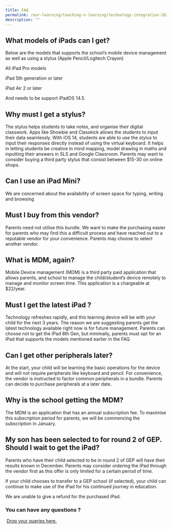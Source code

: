 ```yaml
---
title: FAQ
permalink: /our-learning/teaching-n-learning/technology-integration-2023/faq-1/
description: ""
---
```

What models of iPads can I get?
-------------------------------

Below are the models that supports the school’s mobile device management as well as using a stylus (Apple Pencil/Logitech Crayon)

All iPad Pro models 

iPad 5th generation or later 

iPad Air 2 or later 

And needs to be support iPadOS 14.5. 

  

Why must I get a stylus?
------------------------

The stylus helps students to take notes, and organise their digital classwork. Apps like Showbie and Classkick allows the students to input their data seamlessly. With iOS 14, students are able to use the stylus to input their responses directly instead of using the virtual keyboard. It helps in letting students be creative in mind mapping, model drawing in maths and inputting their answers in SLS and Google Classroom. Parents may want to consider buying a third party stylus that consist between $15-30 on online shops.

Can I use an iPad Mini?
-----------------------

We are concerned about the availability of screen space for typing, writing and browsing

Must I buy from this vendor?
----------------------------

Parents need not utilise this bundle. We want to make the purchasing easier for parents who may find this a difficult process and have reached out to a reputable vendor for your convenience. Parents may choose to select another vendor.

What is MDM, again?
-------------------

Mobile Device management (MDM) is a third party paid application that allows parents, and school to manage the child/student’s device remotely to manage and monitor screen time. This application is a chargeable at $22/year.

Must I get the latest iPad ?
----------------------------

Technology refreshes rapidly, and this learning device will be with your child for the next 3 years. The reason we are suggesting parents get the latest technology available right now is for future management. Parents can choose not to get the iPad 8th Gen, but minimally, parents must opt for an iPad that supports the models mentioned earlier in the FAQ

Can I get other peripherals later?
----------------------------------

At the start, your child will be learning the basic operations for the device and will not require peripherals like keyboard and pencil. For convenience, the vendor is instructed to factor common peripherals in a bundle. Parents can decide to purchase peripherals at a later date.

Why is the school getting the MDM?
----------------------------------

The MDM is an application that has an annual subscription fee. To maximise this subscription period for parents, we will be commencing the subscription in January.

My son has been selected to for round 2 of GEP. Should I wait to get the iPad?
------------------------------------------------------------------------------

Parents who have their child selected to be in round 2 of GEP will have their results known in December. Parents may consider ordering the iPad through the vendor first as this offer is only limited for a certain period of time. 

If your child chooses to transfer to a GEP school (if selected), your child can continue to make use of the iPad for his continued journey in education. 

We are unable to give a refund for the purchased iPad.

### You can have any questions ?


 [Drop your queries here.](https://docs.google.com/forms/d/e/1FAIpQLSc8BZEeIRpEmkxzwRqzrHumAY8OOBz-KFZrFsENWKCRXiUoww/viewform)